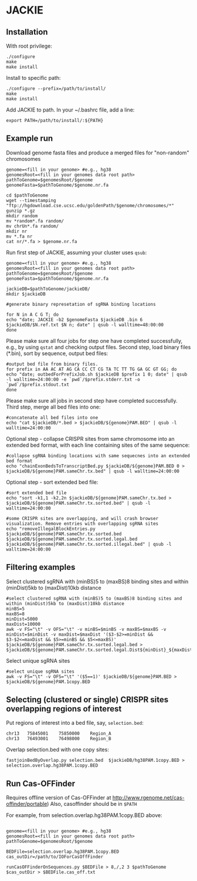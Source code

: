 # JACKIE

## Installation

With root privilege:

```
./configure
make
make install
```

Install to specific path:

```
./configure --prefix=/path/to/install/
make
make install
```

Add JACKIE to path. In your ~/.bashrc file, add a line:
```
export PATH=/path/to/install/:${PATH}
```
## Example run
Download genome fasta files and produce a merged files for "non-random" chromosomes
```
genome=<fill in your genome> #e.g., hg38
genomesRoot=<fill in your genomes data root path> 
pathToGenome=$genomesRoot/$genome
genomeFasta=$pathToGenome/$genome.nr.fa

cd $pathToGenome
wget --timestamping "ftp://hgdownload.cse.ucsc.edu/goldenPath/$genome/chromosomes/*"
gunzip *.gz
mkdir random
mv *random*.fa random/
mv chrUn*.fa random/
mkdir nr
mv *.fa nr
cat nr/*.fa > $genome.nr.fa

```

Run first step of JACKIE, assuming your cluster uses `qsub`:

```
genome=<fill in your genome> #e.g., hg38
genomesRoot=<fill in your genomes data root path> 
pathToGenome=$genomesRoot/$genome
genomeFasta=$pathToGenome/$genome.nr.fa

jackieDB=$pathToGenome/jackieDB/
mkdir $jackieDB

#generate binary represetation of sgRNA binding locations

for N in A C G T; do
echo "date; JACKIE -b2 $genomeFasta $jackieDB .bin 6 $jackieDB/$N.ref.txt $N n; date" | qsub -l walltime=48:00:00
done

```
Please make sure all four jobs for step one have completed successfully, e.g., by using `qstat` and checking output files.
Second step, load binary files (*.bin), sort by sequence, output bed files:
```
#output bed file from binary files.
for prefix in AA AC AT AG CA CC CT CG TA TC TT TG GA GC GT GG; do
echo "date; outbedForPrefixJob.sh $jackieDB $prefix 1 0; date" | qsub -l walltime=24:00:00 -e `pwd`/$prefix.stderr.txt -o `pwd`/$prefix.stdout.txt	
done
```
Please make sure all jobs in second step have completed successfully.
Third step, merge all bed files into one:
```
#concatenate all bed files into one
echo "cat $jackieDB/*.bed > $jackieDB/${genome}PAM.BED" | qsub -l walltime=24:00:00
```

Optional step - collapse CRISPR sites from same chromosome into an extended bed format, with each line containing sites of the same sequence:
```
#collapse sgRNA binding locations with same sequecnes into an extended bed format
echo "chainExonBedsToTranscriptBed.py $jackieDB/${genome}PAM.BED 0 > $jackieDB/${genome}PAM.sameChr.tx.bed" | qsub -l walltime=24:00:00
```
Optional step - sort extended bed file:
```
#sort extended bed file
echo "sort -k1,1 -k2,2n $jackieDB/${genome}PAM.sameChr.tx.bed > $jackieDB/${genome}PAM.sameChr.tx.sorted.bed" | qsub -l walltime=24:00:00

#some CRISPR sites are overlapping, and will crash browser visualization. Remove entries with overlapping sgRNA sites
echo "removeIllegalBlockEntries.py $jackieDB/${genome}PAM.sameChr.tx.sorted.bed $jackieDB/${genome}PAM.sameChr.tx.sorted.legal.bed $jackieDB/${genome}PAM.sameChr.tx.sorted.illegal.bed" | qsub -l walltime=24:00:00
```

## Filtering examples

Select clustered sgRNA with (minBS)5 to (maxBS)8 binding sites and within (minDist)5kb to (maxDist)10kb distance
```
#select clustered sgRNA with (minBS)5 to (maxBS)8 binding sites and within (minDist)5kb to (maxDist)10kb distance
minBS=5
maxBS=8
minDist=5000
maxDist=10000
awk -v FS="\t" -v OFS="\t" -v minBS=$minBS -v maxBS=$maxBS -v minDist=$minDist -v maxDist=$maxDist '($3-$2>=minDist && $3-$2<=maxDist && $5>=minBS && $5<=maxBS)' $jackieDB/${genome}PAM.sameChr.tx.sorted.legal.bed > $jackieDB/${genome}PAM.sameChr.tx.sorted.legal.Dist${minDist}_${maxDist}.BS${minBS}_${maxBS}.bed
```
Select unique sgRNA sites
```
#select unique sgRNA sites
awk -v FS="\t" -v OFS="\t" '($5==1)' $jackieDB/${genome}PAM.BED > $jackieDB/${genome}PAM.1copy.BED
```

## Selecting (clustered or single) CRISPR sites overlapping regions of interest
Put regions of interest into a bed file, say,  `selection.bed`:
```
chr13	75845001	75850000	Region_A
chr13	76493001	76498000	Region_B
```
Overlap selection.bed with one copy sites:
```
fastjoinBedByOverlap.py selection.bed  $jackieDB/hg38PAM.1copy.BED > selection.overlap.hg38PAM.1copy.BED
```
## Run Cas-OFFinder 
Requires offline version of Cas-OFFinder at http://www.rgenome.net/cas-offinder/portable)
Also, casoffinder should be in `$PATH`

For example, from selection.overlap.hg38PAM.1copy.BED above:

```

genome=<fill in your genome> #e.g., hg38
genomesRoot=<fill in your genomes data root path> 
pathToGenome=$genomesRoot/$genome

BEDFile=selection.overlap.hg38PAM.1copy.BED
cas_outDir=/path/to/IOForCasOffFinder

runCasOFFinderOnSequences.py $BEDFile > 8,/,2 3 $pathToGenome $cas_outDir > $BEDFile.cas_off.txt
```

<!--


#run CasOffFinder (requires offline version of Cas-OFFinder at http://www.rgenome.net/cas-offinder/portable)
#export PATH=/usr/bin/:${PATH}
#export PATH=~/Dropbox/unixEnv/scripts:${PATH}
runCasOFFinderOnSequences.py <file> 8,/,2 3 ~/Dropbox/unixEnv/genomes/hg38/ casOffinder_outputDir > ???

#runCasOFFinderOnSequences.py newSelectionLoop.overlap.hg38PAM.sameChr.tx.sorted.legal.1copy.GC40to60.no5T.noLowercase.2.bed 17 3 ~/Dropbox/unixEnv/genomes/hg38/ newSelectionLoop.overlap.hg38PAM_off > newSelectionLoop.overlap.hg38PAM.sameChr.tx.sorted.legal.1copy.GC40to60.no5T.noLowercase.2.casOffinder.txt
```
-->
